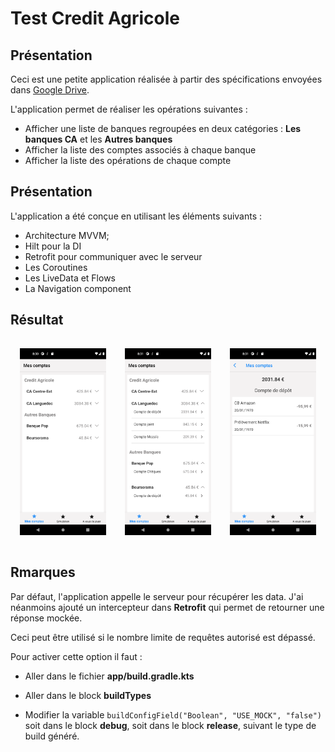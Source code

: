 # Test Credit Agricole

## Présentation

Ceci est une petite application réalisée à partir des spécifications envoyées dans <a
href="https://drive.google.com/drive/folders/1NDcQMqCH5Wm0BQrmvY8uJWAtoUdw1Psv?usp=sharing" target="_blank">Google Drive</a>.

L'application permet de réaliser les opérations suivantes :

* Afficher une liste de banques regroupées en deux catégories : **Les banques CA** et les **Autres banques**
* Afficher la liste des comptes associés à chaque banque
* Afficher la liste des opérations de chaque compte

## Présentation

L'application a été conçue en utilisant les éléments suivants :

* Architecture MVVM;
* Hilt pour la DI
* Retrofit pour communiquer avec le serveur
* Les Coroutines
* Les LiveData et Flows
* La Navigation component

## Résultat

<div class="container" style="display: flex;">
	<div class="segImg" style="flex: 1; margin: 15px;">
    	<img src="screenShots/sc_1.png" alt="segments" style="height: auto; width: 200px;">
	</div>
	<div class="segImg" style="flex: 1; margin: 15px;">
    	<img src="screenShots/sc_2.png" alt="segments" style="height: auto; width: 200px;">
	</div>
	<div class="segImg" style="flex: 1; margin: 15px;">
    	<img src="screenShots/sc_3.png" alt="segments" style="height: auto; width: 200px;">
	</div>
</div>

## Rmarques

Par défaut, l'application appelle le serveur pour récupérer les data. J'ai néanmoins ajouté un intercepteur dans **Retrofit** qui permet de retourner une réponse mockée. 

Ceci peut être utilisé si le nombre limite de requêtes autorisé est dépassé.

Pour activer cette option il faut :

* Aller dans le fichier **app/build.gradle.kts**

* Aller dans le block **buildTypes**

* Modifier la variable ``` buildConfigField("Boolean", "USE_MOCK", "false") ``` soit dans le block **debug**, soit dans le block **release**, suivant le type de build généré.

